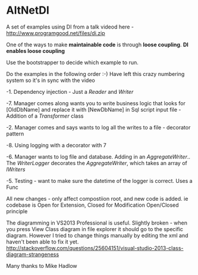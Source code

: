 AltNetDI
===========

A set of examples using DI from a talk videod here - http://www.programgood.net/files/di.zip

One of the ways to make **maintainable code** is through **loose coupling**.
**DI enables loose coupling**


Use the bootstrapper to decide which example to run. 

Do the examples in the following order :-)  Have left this crazy numbering system so it's in sync with the video

-1. Dependency injection - Just a *Reader* and *Writer*

-7. Manager comes along wants you to write business logic that looks for [OldDbName] and
replace it with [NewDbName] in Sql script input file - Addition of a *Transformer* class

-2. Manager comes and says wants to log all the writes to a file - decorator pattern

-8. Using logging with a decorator with 7


-6. Manager wants to log file and database.  Adding in an *AggregateWriter*.. The *WriterLogger* decorates the *AggregateWriter*, which takes an array of *IWriters*

-5. Testing - want to make sure the datetime of the logger is correct.  Uses a Func<T>



All new changes - only affect compostiion root, and new code is added.
ie codebase is Open for Extension, Closed for Modification
  Open/Closed principle

The diagramming in VS2013 Professional is useful.  Slightly broken - when you press View Class diagram in file explorer it should go to the specific diagram.  However I tried to 
change things manually by editing the xml and haven't been able to fix it yet.  http://stackoverflow.com/questions/25604151/visual-studio-2013-class-diagram-strangeness
  

Many thanks to Mike Hadlow
